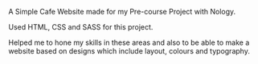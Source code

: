 A Simple Cafe Website made for my Pre-course Project with Nology.

Used HTML, CSS and SASS for this project.

Helped me to hone my skills in these areas and also to be able to make a website based on designs which include layout, colours and typography.
